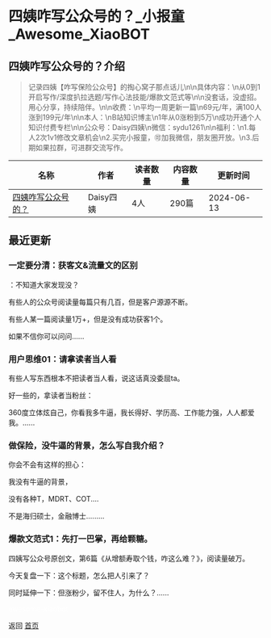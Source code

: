 # 四姨咋写公众号的？_小报童_Awesome_XiaoBOT

## 四姨咋写公众号的？介绍
> 记录四姨【咋写保险公众号】的掏心窝子那点话儿\n\n具体内容：\n从0到1开启写作/深度扒拉选题/写作心法技能/爆款文范式等\n\n没套话，没虚招。用心分享，持续陪伴。\n\n收费：\n平均一周更新一篇\n69元/年，满100人涨到199元/年\n\n本人：\nB站知识博主\n1年从0涨粉到5万\n成功开通个人知识付费专栏\n\n公众号：Daisy四姨\n微信：sydu1261\n\n福利：\n1.每人2次1v1修改文章机会\n2.买完小报童，🉑加我微信，朋友圈开放。\n3.后期如果拉群，可进群交流写作。  
  


|名称|作者|读者数量|内容数量|更新时间|
|---|---|---|---|---|
|[四姨咋写公众号的？](https://xiaobot.net/p/Daisy666?refer=0b133df9-27dc-423b-8101-639049001c13)|Daisy四姨|4人|290篇|2024-06-13|

## 最近更新
### 一定要分清：获客文&流量文的区别

：不知道大家发现没？

有些人的公众号阅读量每篇只有几百，但是客户源源不断。

有些人某一篇阅读量1万+，但是没有成功获客1个。

如果不信你可以问问......

### 用户思维01：请拿读者当人看

有些人写东西根本不把读者当人看，说这话真没委屈ta。

好一些的，拿读者当粉丝：

360度立体炫自己，你看我多牛逼，我长得好、学历高、工作能力强，人人都爱我。......

### 做保险，没牛逼的背景，怎么写自我介绍？

你会不会有这样的担心：

我没有牛逼的背景，

没有各种T，MDRT、COT....  

不是海归硕士，金融博士.........

### 爆款文范式1：先打一巴掌，再给颗糖。

四姨写公众号原创文，第6篇《从增额寿取个钱，咋这么难？》，阅读量破万。

今天复盘一下：这个标题，怎么把人引来了？

同时延伸一下：但涨粉少，留不住人，为什么？......


<a href="https://github.com/Reno9527/awesome-xiaobot" style="color: white; text-decoration: none;">awesome-xiaobot</a>

返回 [首页](../README.md)
